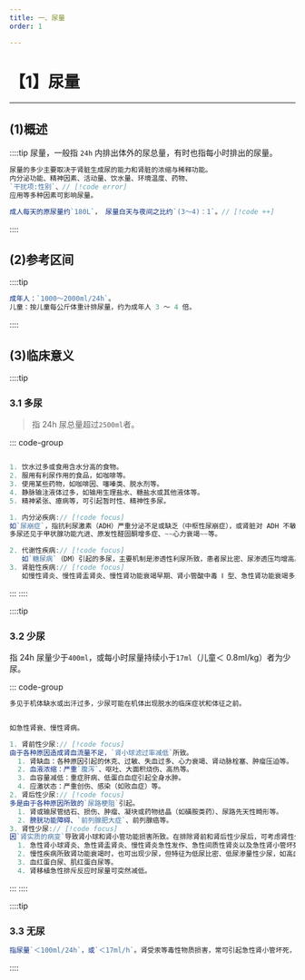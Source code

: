 ```yaml
---
title: 一、尿量
order: 1

---
```


# 【1】尿量

<kaodian :text="'临床检验基础记忆卡'" />

<!-- ###### 第七章 尿理学检验

> 临床检验基础 -->

<beitiL/>

---

## (1)概述

<son :text="'临床检验基础检验记忆卡'" text1="(1)质量控制" :textOption="[['掌握','相关专业知识','专业实践能力'],['掌握','专业知识','专业实践能力'],['掌握','专业知识','专业实践能力']]" />

::::tip
尿量，一般指 `24h` 内排出体外的尿总量，有时也指每小时排出的尿量。

```js
尿量的多少主要取决于肾脏生成尿的能力和肾脏的浓缩与稀释功能。
内分泌功能、精神因素、活动量、饮水量、环境温度、药物、
`干扰项:性别`、// [!code error]
应用等多种因素可影响尿量。

成人每天的原尿量约`180L`， 尿量白天与夜间之比约`(3～4)：1`。// [!code ++]

```

::::

## (2)参考区间

<son :text="'临床检验基础检验记忆卡'" text1="(2)参考区间" :textOption="[['了解','专业知识','专业实践能力'],['掌握','相关专业知识','专业实践能力'],['掌握','相关专业知识','专业实践能力']]" />
::::tip

```js
成年人：`1000～2000ml/24h`。
儿童：按儿童每公斤体重计排尿量，约为成年人 3 ～ 4 倍。
```

::::

## (3)临床意义

<son :text="'临床检验基础检验记忆卡'" text1="(3)临床意义" :textOption="[['了解','专业知识','专业实践能力'],['掌握','相关专业知识','专业实践能力'],['掌握','相关专业知识','专业实践能力']]" />

::::tip

### 3.1 多尿

> 指 24h 尿总量超过`2500ml`者。

::: code-group

```js [生理性多尿]

1. 饮水过多或食用含水分高的食物。
2. 服用有利尿作用的食品，如咖啡等。
3. 使用某些药物，如咖啡因、噻嗪类、脱水剂等。
4. 静脉输注液体过多，如输用生理盐水、糖盐水或其他液体等。
5. 精神紧张、癔病等，可引起暂时性、精神性多尿。

```

```js [病理性多尿]
1. 内分泌疾病:// [!code focus]
如`尿崩症`，指抗利尿激素（ADH）严重分泌不足或缺乏（中枢性尿崩症），或肾脏对 ADH 不敏感或灵敏度减低（肾源性尿崩症），患者 24h 尿量可多达 5 ～ 15L；尿比密常为 1.005 以下，尿渗透压在 50 ～ 200mmol/L 之间。
多尿还见于甲状腺功能亢进、原发性醛固酮增多症、~~心力衰竭~~等。

2. 代谢性疾病:// [!code focus]
   如`糖尿病`（DM）引起的多尿，主要机制是渗透性利尿所致，患者尿比密、尿渗透压均增高。
3. 肾脏性疾病:// [!code focus]
   如慢性肾炎、慢性肾盂肾炎、慢性肾功能衰竭早期、肾小管酸中毒 Ⅰ 型、急性肾功能衰竭多尿期、失钾性肾病等。肾小管破坏致肾浓缩功能逐渐减退均可引起多尿。肾性多尿常具有昼夜尿量的比例失常、夜尿量增多的特点，即昼夜间尿量比＜ 2：1。
```

:::
::::

::::tip

### 3.2 少尿

指 24h 尿量少于`400ml`，或每小时尿量持续小于`17ml`（儿童＜ 0.8ml/kg）者为少尿。

::: code-group

```js [生理性少尿]
多见于机体缺水或出汗过多，少尿可能在机体出现脱水的临床症状和体征之前。
```

```js [病理性少尿]

如急性肾衰、慢性肾病。

1. 肾前性少尿:// [!code focus]
由于各种原因造成肾血流量不足，`肾小球滤过率减低`所致。
  1. 肾缺血：各种原因引起的休克、过敏、失血过多、心力衰竭、肾动脉栓塞、肿瘤压迫等。
  2. 血液浓缩：严重`腹泻`、呕吐、大面积烧伤、高热等。
  3. 血容量减低：重症肝病、低蛋白血症引起全身水肿。
  4. 应激状态：严重创伤、感染（如败血症）等。
2. 肾后性少尿:// [!code focus]
多是由于各种原因所致的`尿路梗阻`引起。
  1. 肾或输尿管结石、损伤、肿瘤、凝块或药物结晶（如磺胺类药）、尿路先天性畸形等。
  2. 膀胱功能障碍、`前列腺肥大症`、前列腺癌等。
3. 肾性少尿:// [!code focus]
因`肾实质的病变`导致肾小球和肾小管功能损害所致。在排除肾前和肾后性少尿后，可考虑肾性少尿。
  1. 急性肾小球肾炎、急性肾盂肾炎、慢性肾炎急性发作、急性间质性肾炎以及急性肾小管坏死等。此种尿具有高渗量的特性。
  2. 慢性疾病所致肾功能衰竭时，也可出现少尿，但特征为低尿比密、低尿渗量性少尿，如高血压性和糖尿病肾血管硬化、慢性肾小球肾炎、多囊肾等。
  3. 血红蛋白尿、肌红蛋白尿等。
  4. 肾移植急性排斥反应时尿量可突然减低。
```

:::
::::

::::tip

### 3.3 无尿

```js
指尿量`＜100ml/24h`，或`＜17ml/h`。肾受汞等毒性物质损害，常可引起急性肾小管坏死，而突然引起少尿及尿闭。
```

::::
